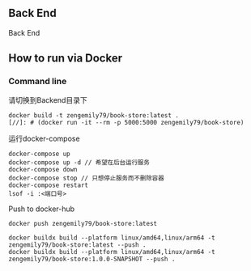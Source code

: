 Back End
----------
Back End
## How to run via Docker


### Command line
请切换到Backend目录下
```
docker build -t zengemily79/book-store:latest .
[//]: # (docker run -it --rm -p 5000:5000 zengemily79/book-store)
```
运行docker-compose
```
docker-compose up
docker-compose up -d // 希望在后台运行服务
docker-compose down
docker-compose stop // 只想停止服务而不删除容器
docker-compose restart
lsof -i :<端口号>
```

Push to docker-hub
```
docker push zengemily79/book-store:latest
```

```commandline
docker buildx build --platform linux/amd64,linux/arm64 -t zengemily79/book-store:latest --push .
docker buildx build --platform linux/amd64,linux/arm64 -t zengemily79/book-store:1.0.0-SNAPSHOT --push .
```

